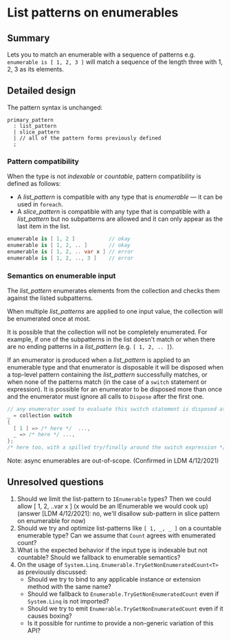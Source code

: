 # List patterns on enumerables

## Summary

Lets you to match an enumerable with a sequence of patterns e.g. `enumerable is [ 1, 2, 3 ]` will match a sequence of the length three with 1, 2, 3 as its elements.

## Detailed design

The pattern syntax is unchanged:

```antlr
primary_pattern
  : list_pattern
  | slice_pattern
  | // all of the pattern forms previously defined
  ;
```

### Pattern compatibility

When the type is not *indexable* or *countable*, pattern compatibility is defined as follows:

- A *list_pattern* is compatible with any type that is *enumerable* — it can be used in `foreach`.
- A *slice_pattern* is compatible with any type that is compatible with a *list_pattern* but no subpatterns are allowed and it can only appear as the last item in the list.

```cs
enumerable is [ 1, 2 ]           // okay
enumerable is [ 1, 2, .. ]       // okay
enumerable is [ 1, 2, .. var x ] // error
enumerable is [ 1, 2, .., 3 ]    // error
```

### Semantics on enumerable input

The *list_pattern* enumerates elements from the collection and checks them against the listed subpatterns. 

When multiple *list_patterns* are applied to one input value, the collection will be enumerated once at most.

It is possible that the collection will not be completely enumerated. For example, if one of the subpatterns in the list doesn't match or when there are no ending patterns in a *list_pattern* (e.g. `[ 1, 2, .. ]`).

If an enumerator is produced when a *list_pattern* is applied to an enumerable type and that enumerator is disposable it will be disposed when a top-level pattern containing the *list_pattern* successfully matches, or when none of the patterns match (in the case of a `switch` statement or expression). It is possible for an enumerator to be disposed more than once and the enumerator must ignore all calls to `Dispose` after the first one.
```cs
// any enumerator used to evaluate this switch statement is disposed at the indicated locations
_ = collection switch
{
  [ 1 ] => /* here */  ...,
  _ => /* here */ ...,
};
/* here too, with a spilled try/finally around the switch expression */
```

Note: async enumerables are out-of-scope. (Confirmed in LDM 4/12/2021) 

## Unresolved questions

1. Should we limit the list-pattern to `IEnumerable` types? Then we could allow [ 1, 2, ..var x ] (x would be an IEnumerable we would cook up) (answer [LDM 4/12/2021]: no, we'll disallow sub-pattern in slice pattern on enumerable for now)
2. Should we try and optimize list-patterns like `[ 1, _, _ ]` on a countable enumerable type? Can we assume that `Count` agrees with enumerated count?
3. What is the expected behavior if the input type is indexable but not countable? Should we fallback to enumerable semantics?
4. On the usage of `System.Linq.Enumerable.TryGetNonEnumeratedCount<T>` as previously discussed:
	  - Should we try to bind to any applicable instance or extension method with the same name?
	  - Should we fallback to `Enumerable.TryGetNonEnumeratedCount` even if `System.Linq` is not imported?
	  - Should we try to emit `Enumerable.TryGetNonEnumeratedCount` even if it causes boxing?
	  - Is it possible for runtime to provide a non-generic variation of this API?
